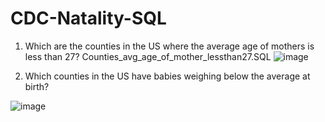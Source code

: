 # CDC-Natality-SQL

1. Which are the counties in the US where the average age of mothers is less than 27? 
Counties_avg_age_of_mother_lessthan27.SQL
![image](https://user-images.githubusercontent.com/100943963/156813565-7718dc1a-eb41-4a20-b42e-9620cd0ad75c.png)

2. Which counties in the US have babies weighing below the average at birth?

![image](https://user-images.githubusercontent.com/100943963/156814110-8cde9b15-e149-49f5-a27c-0a3326881236.png)
